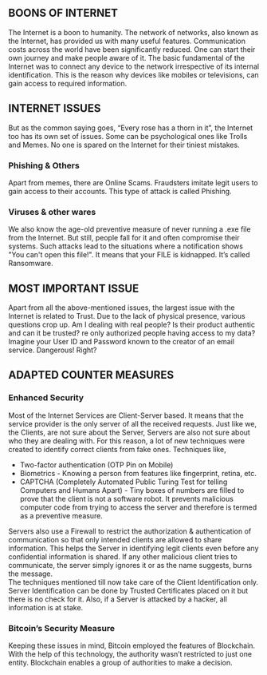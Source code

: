 ## **BOONS OF INTERNET**
The Internet is a boon to humanity. The network of networks, also known as the Internet, has provided us with many useful features. Communication costs across the world have been significantly reduced. One can start their own journey and make people aware of it. The basic fundamental of the Internet was to connect any device to the network irrespective of its internal identification. This is the reason why devices like mobiles or televisions, can gain access to required information.
## **INTERNET ISSUES**
But as the common saying goes, “Every rose has a thorn in it”, the Internet too has its own set of issues. Some can be psychological ones like Trolls and Memes. No one is spared on the Internet for their tiniest mistakes.
### **Phishing & Others** 
Apart from memes, there are Online Scams. Fraudsters imitate legit users to gain access to their accounts. This type of attack is called Phishing.
### **Viruses & other wares** 
We also know the age-old preventive measure of never running a .exe file from the Internet. But still, people fall for it and often compromise their systems. Such attacks lead to the situations where a notification shows "You can't open this file!". It means that your FILE is kidnapped. It’s called Ransomware.
## **MOST IMPORTANT ISSUE**
Apart from all the above-mentioned issues, the largest issue with the Internet is related to Trust. Due to the lack of physical presence, various questions crop up. Am I dealing with real people? Is their product authentic and can it be trusted? re only authorized people having access to my data? Imagine your User ID and Password known to the creator of an email service.  Dangerous! Right?
## **ADAPTED COUNTER MEASURES**
### **Enhanced Security**
Most of the Internet Services are Client-Server based. It means that the service provider is the only server of all the received requests. Just like we, the Clients, are not sure about the Server, Servers are also not sure about who they are dealing with. For this reason, a lot of new techniques were created to identify correct clients from fake ones. Techniques like,
* Two-factor authentication (OTP Pin on Mobile)
* Biometrics - Knowing a person from features like fingerprint, retina, etc.
* CAPTCHA (Completely Automated Public Turing Test for telling Computers and Humans Apart) - Tiny boxes of numbers are filled to prove that the client is not a software robot. It prevents malicious computer code from trying to access the server and therefore is termed as a preventive measure.   

Servers also use a Firewall to restrict the authorization & authentication of communication so that only intended clients are allowed to share information. This helps the Server in identifying legit clients even before any confidential information is shared. If any other malicious client tries to communicate, the server simply ignores it or as the name suggests, burns the message.  
The techniques mentioned till now take care of the Client Identification only. Server Identification can be done by Trusted Certificates placed on it but there is no check for it. Also, if a Server is attacked by a hacker, all information is at stake.
### **Bitcoin’s Security Measure** 
Keeping these issues in mind, Bitcoin employed the features of Blockchain. With the help of this technology, the authority wasn’t restricted to just one entity. Blockchain enables a group of authorities to make a decision.